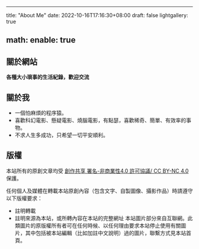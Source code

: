 
---
title: "About Me"
date: 2022-10-16T17:16:30+08:00
draft: false
lightgallery: true

math:
  enable: true
---

## 關於網站

**各種大小瑣事的生活紀錄，歡迎交流**

## 關於我

- 一個怕麻煩的程序猿。
- 喜歡科幻電影、懸疑電影、燒腦電影，有點瑟，喜歡稀奇、簡單、有效率的事物。
- 不求人生多成功，只希望一切平安順利。

## 版權
本站所有的原創文章均受 [創作共享 署名-非商業性4.0 許可協議/ CC BY-NC 4.0](https://creativecommons.org/licenses/by-nc/4.0/) 保護。

任何個人及媒體在轉載本站原創內容（包含文字、自製圖像、攝影作品）時請遵守以下版權要求：

- 註明轉載
- 註明來源為本站，或所轉內容在本站的完整網址
本站圖片部分來自互聯網。此類圖片的原版權所有者可在任何時候、以任何理由要求本站停止使用有關圖片，其中包括被本站編輯（比如加註中文說明）過的圖片，聯繫方式見本站首頁。
